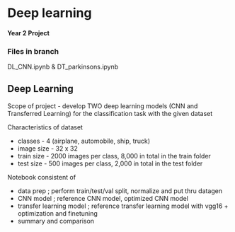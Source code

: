 # Deep learning
#### Year 2 Project
### Files in branch
DL_CNN.ipynb & DT_parkinsons.ipynb

## Deep Learning
Scope of project - develop TWO deep learning models (CNN and Transferred Learning) for the classification task with the given dataset


Characteristics of dataset
- classes - 4 (airplane, automobile, ship, truck)
- image size - 32 x 32
- train size - 2000 images per class, 8,000 in total in the train folder
- test size - 500 images per class, 2,000 in total in the test folder

Notebook consistent of
- data prep ; perform train/test/val split, normalize and put thru datagen
- CNN model ; reference CNN model, optimized CNN model
- transfer learning model ; reference transfer learning model with vgg16 + optimization and finetuning
- summary and comparison
